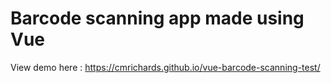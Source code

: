 # Barcode scanning app made using Vue

View demo here : https://cmrichards.github.io/vue-barcode-scanning-test/
